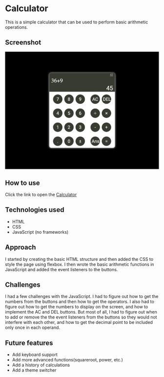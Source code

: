 # Calculator

This is a simple calculator that can be used to perform basic arithmetic operations.

## Screenshot

![Calculator](ss.png)

## How to use

Click the link to open the
[Calculator](https://mosmn.github.io/Calculator/)

## Technologies used

- HTML
- CSS
- JavaScript
(no frameworks)

## Approach

I started by creating the basic HTML structure and then added the CSS to style the page using flexbox. I then wrote the basic arithmetic functions in JavaScript and added the event listeners to the buttons.

## Challenges

I had a few challenges with the JavaScript. I had to figure out how to get the numbers from the buttons and then how to get the operators. I also had to figure out how to get the numbers to display on the screen, and how to implement the AC and DEL buttons. But most of all, I had to figure out when to add or remove the the event listeners from the buttons so they would not interfere with each other, and how to get the decimal point to be included only once in each operand.

## Future features

- Add keyboard support
- Add more advanced functions(squareroot, power, etc.)
- Add a history of calculations
- Add a theme switcher